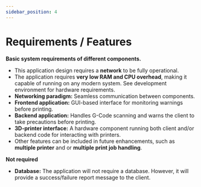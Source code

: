 ```yaml
---
sidebar_position: 4
---
```


# Requirements / Features

**Basic system requirements of different components.**

- This application design requires a **network** to be fully operational.
- The application requires **very low RAM and CPU overhead**, making it capable of running on any modern system. See development environment for hardware requirements.
- **Networking paradigm:** Seamless communication between components.
- **Frontend application:** GUI-based interface for monitoring warnings before printing.
- **Backend application:** Handles G-Code scanning and warns the client to take precautions before printing.
- **3D-printer interface:** A hardware component running both client and/or backend code for interacting with printers.
- Other features can be included in future enhancements, such as **multiple printer** and or **multiple print job handling**.

**Not required**
- **Database:** The application will not require a database. However, it will provide a success/failure report message to the client.
